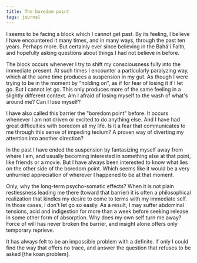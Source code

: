 ```yaml
---
title: The boredom point
tags: journal
---
```


I seems to be facing a block which I cannot get past.  By its feeling, I
believe I have encountered it many times, and in many ways, through the
past ten years.  Perhaps more.  But certainly ever since believing in
the Bahá'í Faith, and hopefully asking questions about things I had not
believe in before.

The block occurs whenever I try to shift my consciousness fully into the
immediate present.  At such times I encounter a particularly paralyzing
way, which at the same time produces a suspension in my gut.  As though
I were trying to be in the moment by "holding on", as if for fear of
losing it if I let go.  But I cannot let go.  This only produces more of
the same feeling in a slightly different context.  Am I afraid of losing
myself to the wash of what's around me?  Can I lose myself?

I have also called this barrier the "boredom point" before.  It occurs
whenever I am not driven or excited to do anything else.  And I have had
great difficulties with boredom all my life.  Is it a fear that
communicates to me through this sense of impeding tedium?  A proven way
of diverting my attention into another direction?

In the past I have ended the suspension by fantasizing myself away from
where I am, and usually becoming interested in something else at that
point, like friends or a movie.  But I have always been interested to
know what lies on the other side of the boredom point.  Which seems like
it would be a very unhurried appreciation of wherever I happened to be
at that moment.

Only, why the long-term psycho-somatic effects?  When it is not plain
restlessness leading me there (toward that barrier) it is often a
philosophical realization that kindles my desire to come to terms with
my immediate self.  In those cases, I don't let go so easily.  As a
result, I may suffer abdominal tensions, acid and indigestion for more
than a week before seeking release in some other form of absorption.
Why does my own self turn me away?  Force of will has never broken the
barrier, and insight alone offers only temporary reprieve.

It has always felt to be an impossible problem with a definite.  If only
I could find the way that offers no trace, and answer the question that
refuses to be asked [the koan problem].


